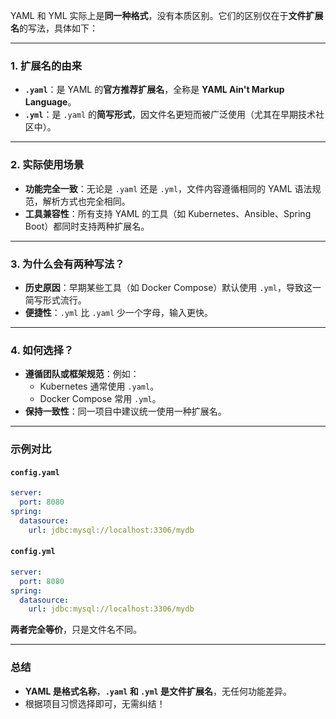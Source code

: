 YAML 和 YML 实际上是**同一种格式**，没有本质区别。它们的区别仅在于**文件扩展名**的写法，具体如下：

---

### 1. **扩展名的由来**
- **`.yaml`**：是 YAML 的**官方推荐扩展名**，全称是 **YAML Ain't Markup Language**。
- **`.yml`**：是 `.yaml` 的**简写形式**，因文件名更短而被广泛使用（尤其在早期技术社区中）。

---

### 2. **实际使用场景**
- **功能完全一致**：无论是 `.yaml` 还是 `.yml`，文件内容遵循相同的 YAML 语法规范，解析方式也完全相同。
- **工具兼容性**：所有支持 YAML 的工具（如 Kubernetes、Ansible、Spring Boot）都同时支持两种扩展名。

---

### 3. **为什么会有两种写法？**
- **历史原因**：早期某些工具（如 Docker Compose）默认使用 `.yml`，导致这一简写形式流行。
- **便捷性**：`.yml` 比 `.yaml` 少一个字母，输入更快。

---

### 4. **如何选择？**
- **遵循团队或框架规范**：例如：
  - Kubernetes 通常使用 `.yaml`。
  - Docker Compose 常用 `.yml`。
- **保持一致性**：同一项目中建议统一使用一种扩展名。

---

### 示例对比
#### `config.yaml`
```yaml
server:
  port: 8080
spring:
  datasource:
    url: jdbc:mysql://localhost:3306/mydb
```

#### `config.yml`
```yml
server:
  port: 8080
spring:
  datasource:
    url: jdbc:mysql://localhost:3306/mydb
```

**两者完全等价**，只是文件名不同。

---

### 总结
- **YAML 是格式名称**，**`.yaml` 和 `.yml` 是文件扩展名**，无任何功能差异。
- 根据项目习惯选择即可，无需纠结！